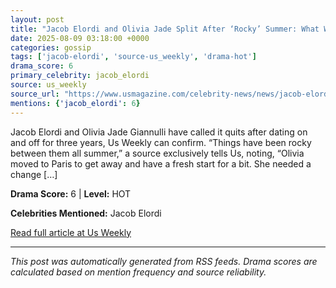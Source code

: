 ```yaml
---
layout: post
title: "Jacob Elordi and Olivia Jade Split After ‘Rocky’ Summer: What Went Wrong"
date: 2025-08-09 03:18:00 +0000
categories: gossip
tags: ['jacob-elordi', 'source-us_weekly', 'drama-hot']
drama_score: 6
primary_celebrity: jacob_elordi
source: us_weekly
source_url: "https://www.usmagazine.com/celebrity-news/news/jacob-elordi-and-olivia-jade-split-after-rocky-summer-what-went-wrong/"
mentions: {'jacob_elordi': 6}
---
```


Jacob Elordi and Olivia Jade Giannulli have called it quits after dating on and off for three years, Us Weekly can confirm. “Things have been rocky between them all summer,” a source exclusively tells Us, noting, “Olivia moved to Paris to get away and have a fresh start for a bit. She needed a change […]

**Drama Score:** 6 | **Level:** HOT

**Celebrities Mentioned:** Jacob Elordi

[Read full article at Us Weekly](https://www.usmagazine.com/celebrity-news/news/jacob-elordi-and-olivia-jade-split-after-rocky-summer-what-went-wrong/)

---
*This post was automatically generated from RSS feeds. Drama scores are calculated based on mention frequency and source reliability.*
